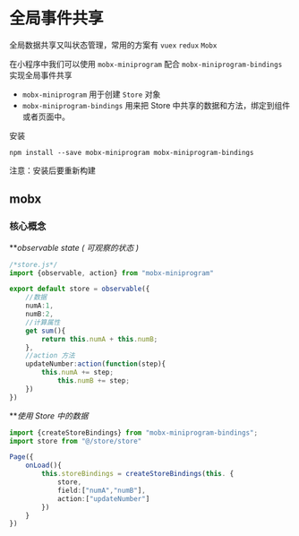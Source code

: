 # 全局事件共享

全局数据共享又叫状态管理，常用的方案有 `vuex` `redux` `Mobx`

在小程序中我们可以使用 `mobx-miniprogram` 配合 `mobx-miniprogram-bindings` 实现全局事件共享

- `mobx-miniprogram` 用于创建 `Store` 对象
- `mobx-miniprogram-bindings` 用来把 Store 中共享的数据和方法，绑定到组件或者页面中。

安装

```shell
npm install --save mobx-miniprogram mobx-miniprogram-bindings 
```

注意：安装后要重新构建

## mobx

### 核心概念

***observable state ( 可观察的状态 )* 

```ts
/*store.js*/
import {observable, action} from "mobx-miniprogram"

export default store = observable({
	//数据
	numA:1,
	numB:2,
	//计算属性
	get sum(){
		return this.numA + this.numB;
	},
	//action 方法
	updateNumber:action(function(step){
		this.numA += step;
			this.numB += step;
	})
})
```

***使用 Store 中的数据*

```ts
import {createStoreBindings} from "mobx-miniprogram-bindings";
import store from "@/store/store"

Page({
	onLoad(){
		this.storeBindings = createStoreBindings(this. {
			store,
			field:["numA","numB"],
			action:["updateNumber"]
		})
	}
})
```
